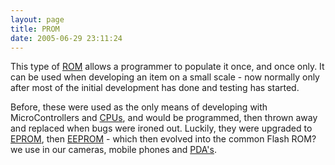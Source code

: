 ```yaml
---
layout: page
title: PROM
date: 2005-06-29 23:11:24
---
```

<p>This type of <a class="wiki" href="/wiki/rom.html" title="Read Only Memory">ROM</a> allows a programmer to populate it once, and once only. It can be used when developing an item on a small scale - now normally only after most of the initial development has done and testing has started.
</p>
<p>Before, these were used as the only means of developing with MicroControllers and <a class="wiki" href="/wiki/cpu.html" title="Central Processing Unit">CPUs</a>, and would be programmed, then thrown away and replaced when bugs were ironed out. Luckily, they were upgraded to <a class="wiki" href="/wiki/eprom.html" title="Erasable Programmable Rom">EPROM</a>, then <a class="wiki" href="/wiki/eeprom.html" title="Electrically Erasable Programmable ROM">EEPROM</a> - which then evolved into the common Flash ROM<a class="wiki wikinew for-review" title="Create page: Flash ROM">?</a> we use in our cameras, mobile phones and <a class="wiki" href="/wiki/pda.html" title="Personal Data Assistant">PDA's</a>.
</p>
